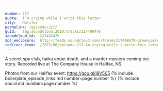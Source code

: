 ```yaml
---

number: 217
quote:  I'm crying while I write this letter
city:   Halifax
permalink: /episode/217/
guid:   tag:soundcloud,2010:tracks/217498479
soundcloud_id:  217498479
mp3_enclosure:  http://feeds.soundcloud.com/stream/217498479-grownupsreadthingstheywroteaskids-s2e17.mp3
redirect_from:  /2015/08/episode-217-im-crying-while-i-write-this-letter-halifax/
---
```


A secret spy club, haiku about death, and a murder-mystery coming out story. Recorded live at The Company House in Halifax, NS.

Photos from our Halifax event: https://goo.gl/I8V505
{% include boilerplate_episode_links.md number=page.number %}
{% include social.md number=page.number %}